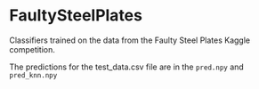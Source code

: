 # FaultySteelPlates
Classifiers trained on the data from the Faulty Steel Plates Kaggle competition.

The predictions for the test_data.csv file are in the ```pred.npy``` and ```pred_knn.npy```
